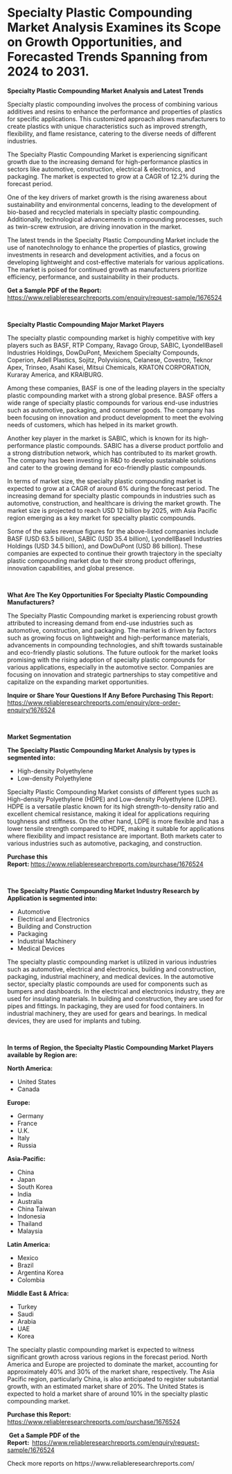 <p><h1>Specialty Plastic Compounding Market Analysis Examines its Scope on Growth Opportunities, and Forecasted Trends Spanning from 2024 to 2031.</h1></p><p><strong>Specialty Plastic Compounding Market Analysis and Latest Trends</strong></p>
<p><p>Specialty plastic compounding involves the process of combining various additives and resins to enhance the performance and properties of plastics for specific applications. This customized approach allows manufacturers to create plastics with unique characteristics such as improved strength, flexibility, and flame resistance, catering to the diverse needs of different industries.</p><p>The Specialty Plastic Compounding Market is experiencing significant growth due to the increasing demand for high-performance plastics in sectors like automotive, construction, electrical & electronics, and packaging. The market is expected to grow at a CAGR of 12.2% during the forecast period.</p><p>One of the key drivers of market growth is the rising awareness about sustainability and environmental concerns, leading to the development of bio-based and recycled materials in specialty plastic compounding. Additionally, technological advancements in compounding processes, such as twin-screw extrusion, are driving innovation in the market.</p><p>The latest trends in the Specialty Plastic Compounding Market include the use of nanotechnology to enhance the properties of plastics, growing investments in research and development activities, and a focus on developing lightweight and cost-effective materials for various applications. The market is poised for continued growth as manufacturers prioritize efficiency, performance, and sustainability in their products.</p></p>
<p><strong>Get a Sample PDF of the Report:&nbsp;</strong> <a href="https://www.reliableresearchreports.com/enquiry/request-sample/1676524">https://www.reliableresearchreports.com/enquiry/request-sample/1676524</a></p>
<p>&nbsp;</p>
<p><strong>Specialty Plastic Compounding Major Market Players</strong></p>
<p><p>The specialty plastic compounding market is highly competitive with key players such as BASF, RTP Company, Ravago Group, SABIC, LyondellBasell Industries Holdings, DowDuPont, Mexichem Specialty Compounds, Coperion, Adell Plastics, Sojitz, Polyvisions, Celanese, Covestro, Teknor Apex, Trinseo, Asahi Kasei, Mitsui Chemicals, KRATON CORPORATION, Kuraray America, and KRAIBURG.</p><p>Among these companies, BASF is one of the leading players in the specialty plastic compounding market with a strong global presence. BASF offers a wide range of specialty plastic compounds for various end-use industries such as automotive, packaging, and consumer goods. The company has been focusing on innovation and product development to meet the evolving needs of customers, which has helped in its market growth.</p><p>Another key player in the market is SABIC, which is known for its high-performance plastic compounds. SABIC has a diverse product portfolio and a strong distribution network, which has contributed to its market growth. The company has been investing in R&D to develop sustainable solutions and cater to the growing demand for eco-friendly plastic compounds.</p><p>In terms of market size, the specialty plastic compounding market is expected to grow at a CAGR of around 6% during the forecast period. The increasing demand for specialty plastic compounds in industries such as automotive, construction, and healthcare is driving the market growth. The market size is projected to reach USD 12 billion by 2025, with Asia Pacific region emerging as a key market for specialty plastic compounds.</p><p>Some of the sales revenue figures for the above-listed companies include BASF (USD 63.5 billion), SABIC (USD 35.4 billion), LyondellBasell Industries Holdings (USD 34.5 billion), and DowDuPont (USD 86 billion). These companies are expected to continue their growth trajectory in the specialty plastic compounding market due to their strong product offerings, innovation capabilities, and global presence.</p></p>
<p>&nbsp;</p>
<p><strong>What Are The Key Opportunities For Specialty Plastic Compounding Manufacturers?</strong></p>
<p><p>The Specialty Plastic Compounding market is experiencing robust growth attributed to increasing demand from end-use industries such as automotive, construction, and packaging. The market is driven by factors such as growing focus on lightweight and high-performance materials, advancements in compounding technologies, and shift towards sustainable and eco-friendly plastic solutions. The future outlook for the market looks promising with the rising adoption of specialty plastic compounds for various applications, especially in the automotive sector. Companies are focusing on innovation and strategic partnerships to stay competitive and capitalize on the expanding market opportunities.</p></p>
<p><strong>Inquire or Share Your Questions If Any Before Purchasing This Report:</strong> <a href="https://www.reliableresearchreports.com/enquiry/pre-order-enquiry/1676524">https://www.reliableresearchreports.com/enquiry/pre-order-enquiry/1676524</a></p>
<p>&nbsp;</p>
<p><strong>Market Segmentation</strong></p>
<p><strong>The Specialty Plastic Compounding Market Analysis by types is segmented into:</strong></p>
<p><ul><li>High-density Polyethylene</li><li>Low-density Polyethylene</li></ul></p>
<p><p>Specialty Plastic Compounding Market consists of different types such as High-density Polyethylene (HDPE) and Low-density Polyethylene (LDPE). HDPE is a versatile plastic known for its high strength-to-density ratio and excellent chemical resistance, making it ideal for applications requiring toughness and stiffness. On the other hand, LDPE is more flexible and has a lower tensile strength compared to HDPE, making it suitable for applications where flexibility and impact resistance are important. Both markets cater to various industries such as automotive, packaging, and construction.</p></p>
<p><strong>Purchase this Report:&nbsp;</strong><a href="https://www.reliableresearchreports.com/purchase/1676524">https://www.reliableresearchreports.com/purchase/1676524</a></p>
<p>&nbsp;</p>
<p><strong>The Specialty Plastic Compounding Market Industry Research by Application is segmented into:</strong></p>
<p><ul><li>Automotive</li><li>Electrical and Electronics</li><li>Building and Construction</li><li>Packaging</li><li>Industrial Machinery</li><li>Medical Devices</li></ul></p>
<p><p>The specialty plastic compounding market is utilized in various industries such as automotive, electrical and electronics, building and construction, packaging, industrial machinery, and medical devices. In the automotive sector, specialty plastic compounds are used for components such as bumpers and dashboards. In the electrical and electronics industry, they are used for insulating materials. In building and construction, they are used for pipes and fittings. In packaging, they are used for food containers. In industrial machinery, they are used for gears and bearings. In medical devices, they are used for implants and tubing.</p></p>
<p>&nbsp;</p>
<p><strong>In terms of Region, the Specialty Plastic Compounding Market Players available by Region are:</strong></p>
<p>
    <p> <strong> North America: </strong>
        <ul>
            <li>United States</li>
            <li>Canada</li>
        </ul>
        </p> 
    <p> <strong> Europe: </strong>
        <ul>
            <li>Germany</li>
            <li>France</li>
            <li>U.K.</li>
            <li>Italy</li>
            <li>Russia</li>
        </ul>
        </p> 
    <p> <strong> Asia-Pacific: </strong>
        <ul>
            <li>China</li>
            <li>Japan</li>
            <li>South Korea</li>
            <li>India</li>
            <li>Australia</li>
            <li>China Taiwan</li>
            <li>Indonesia</li>
            <li>Thailand</li>
            <li>Malaysia</li>
        </ul>
        </p> 
    <p> <strong> Latin America: </strong>
        <ul>
            <li>Mexico</li>
            <li>Brazil</li>
            <li>Argentina Korea</li>
            <li>Colombia</li>
        </ul>
        </p> 
    <p> <strong> Middle East & Africa: </strong>
        <ul>
            <li>Turkey</li>
            <li>Saudi</li>
            <li>Arabia</li>
            <li>UAE</li>
            <li>Korea</li>
        </ul>
    </p>
    </p>
<p><p>The specialty plastic compounding market is expected to witness significant growth across various regions in the forecast period. North America and Europe are projected to dominate the market, accounting for approximately 40% and 30% of the market share, respectively. The Asia Pacific region, particularly China, is also anticipated to register substantial growth, with an estimated market share of 20%. The United States is expected to hold a market share of around 10% in the specialty plastic compounding market.</p></p>
<p><strong>Purchase this Report: </strong><a href="https://www.reliableresearchreports.com/purchase/1676524">https://www.reliableresearchreports.com/purchase/1676524</a></p>
<p>&nbsp;<strong>Get a Sample PDF of the Report:&nbsp;&nbsp;</strong><a href="https://www.reliableresearchreports.com/enquiry/request-sample/1676524">https://www.reliableresearchreports.com/enquiry/request-sample/1676524</a></p>
<p><strong></strong></p>
<p>Check more reports on https://www.reliableresearchreports.com/</p>